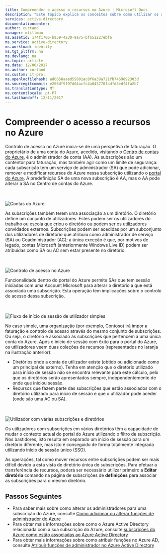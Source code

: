 ```yaml
---
title: Compreender o acesso a recursos no Azure | Microsoft Docs
description: "Este tópico explica os conceitos sobre como utilizar os administradores da subscrição para controlar o acesso a recursos no portal do Azure completo"
services: active-directory
documentationcenter: 
author: curtand
manager: mtillman
ms.assetid: 174f1706-b959-4230-9a75-bf651227ebf6
ms.service: active-directory
ms.workload: identity
ms.tgt_pltfrm: na
ms.devlang: na
ms.topic: article
ms.date: 12/06/2017
ms.author: curtand
ms.custom: it-pro;
ms.openlocfilehash: ad6658aaed55801ac8f6a39a721fb7469892303d
ms.sourcegitcommit: e266df9f97d04acfc4a843770fadfd8edf4fa2b7
ms.translationtype: MT
ms.contentlocale: pt-PT
ms.lasthandoff: 12/11/2017
---
```

# <a name="understanding-resource-access-in-azure"></a>Compreender o acesso a recursos no Azure

Controlo de acesso no Azure inicia-se de uma perspetiva de faturação. O proprietário de uma conta do Azure, acedido, visitando o [Centro de contas do Azure](https://account.windowsazure.com/subscriptions), é o administrador de conta (AA). As subscrições são um contentor para faturação, mas também agir como um limite de segurança: cada subscrição tem um serviço de administrador (SA) que pode adicionar, remover e modificar recursos do Azure nessa subscrição utilizando o [portal do Azure](https://portal.azure.com/). A predefinição SA de uma nova subscrição é AA, mas o AA pode alterar a SA no Centro de contas do Azure.

<br><br>![Contas do Azure][1]

As subscrições também terem uma associação a um diretório. O diretório define um conjunto de utilizadores. Estes podem ser os utilizadores do trabalho ou escola que criou o diretório ou podem ser os utilizadores convidados externos. Subscrições podem ser acedidas por um subconjunto dos utilizadores de diretório que atribuiu como administrador de serviço (SA) ou Coadministrador (AC); a única exceção é que, por motivos de legado, contas Microsoft (anteriormente Windows Live ID) podem ser atribuídas como SA ou AC sem estar presente no diretório.

<br><br>![Controlo de acesso no Azure][2]

Funcionalidade dentro do portal do Azure permite SAs que tem sessão iniciadas com uma Account Microsoft para alterar o diretório a que está associada uma subscrição. Esta operação tem implicações sobre o controlo de acesso dessa subscrição.

<br><br>![Fluxo de início de sessão de utilizador simples][3]

No caso simple, uma organização (por exemplo, Contoso) irá impor a faturação e controlo de acesso através do mesmo conjunto de subscrições. Ou seja, o diretório é associado às subscrições que pertencem a uma única conta do Azure. Após o início de sessão com êxito para o portal do Azure, os utilizadores veem duas coleções de recursos (representados no laranja na ilustração anterior):

* Diretórios onde a conta de utilizador existe (obtido ou adicionado como um principal de externo). Tenha em atenção que o diretório utilizado para início de sessão não se encontra relevante para este cálculo, pelo que os diretórios serão apresentados sempre, independentemente de onde que iniciou sessão.
* Recursos que fazem parte das subscrições que estão associados com o diretório utilizado para início de sessão e que o utilizador pode aceder (onde são uma AC ou SA).

<br><br>![Utilizador com várias subscrições e diretórios][4]

Os utilizadores com subscrições em vários diretórios têm a capacidade de mudar o contexto actual do portal do Azure utilizando o filtro de subscrição. Nos bastidores, isto resulta em separado um início de sessão para um diretório diferente, mas isto é conseguido de forma totalmente integrada utilizando início de sessão único (SSO).

As operações, tal como mover recursos entre subscrições podem ser mais difícil devido a esta vista de diretório única de subscrições. Para efetuar a transferência de recursos, poderá ser necessário utilizar primeiro a **Editar diretório** comando na página de subscrições de **definições** para associar as subscrições para o mesmo diretório.

## <a name="next-steps"></a>Passos Seguintes
* Para saber mais sobre como alterar os administradores para uma subscrição do Azure, consulte [Como adicionar ou alterar funções de administrador do Azure](../billing/billing-add-change-azure-subscription-administrator.md)
* Para obter mais informações sobre como o Azure Active Directory relacionada com a sua subscrição do Azure, consulte [subscrições do Azure como estão associadas ao Azure Active Directory](active-directory-how-subscriptions-associated-directory.md)
* Para obter mais informações sobre como atribuir funções no Azure AD, consulte [Atribuir funções de administrador no Azure Active Directory](active-directory-assign-admin-roles-azure-portal.md)

<!--Image references-->
[1]: ./media/active-directory-understanding-resource-access/IC707931.png
[2]: ./media/active-directory-understanding-resource-access/IC707932.png
[3]: ./media/active-directory-understanding-resource-access/IC707933.png
[4]: ./media/active-directory-understanding-resource-access/IC707934.png
